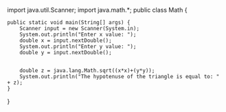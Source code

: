 import java.util.Scanner;
import java.math.*;
public class Math {

	public static void main(String[] args) {
		Scanner input = new Scanner(System.in);
		System.out.println("Enter x value: ");
		double x = input.nextDouble();
		System.out.println("Enter y value: ");
		double y = input.nextDouble();
		
		
		double z = java.lang.Math.sqrt((x*x)+(y*y));
		System.out.println("The hypotenuse of the triangle is equal to: " + z);
	}
}
